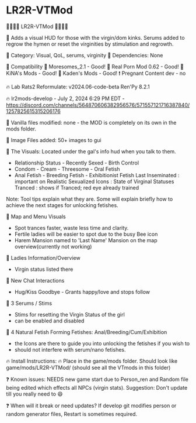 # LR2R-VTMod
🍒🍒🍒🍒    LR2R-VTMod    🍒🍒🍒🍒 

💮 Adds a visual HUD for those with the virgin/dom kinks.  Serums added to regrow the hymen or reset the virginities by stimulation and regrowth.

💮 Category: Visual, QoL, serums, virginity 💮 Dependencies: None 

💮 Compatibility
🥵 Moresomes_2.1 - Good!
🥵 Real Porn Mod 0.62 - Good!
🥵 KiNA's Mods - Good!
🥵 Kaden's Mods - Good!
❗ Pregnant Content dev - no

🔥 Lab Rats2 Reformulate: v2024.06-code-beta  Ren'Py 8.2.1

🔥 lr2mods-develop - July 2, 2024 6:29 PM EDT - https://discord.com/channels/564870606382956576/571557121716387840/1257825615315206176

💮 Vanilla files modified: none - the MOD is completely on its own in the mods folder.

💮 Image Files added: 50+ images to gui

💮 The Visuals: Located under the gal's info hud when you talk to them.
- Relationship Status - Recently Sexed - Birth Control
- Condom - Cream - Threesome - Oral Fetish
- Anal Fetish - Breeding Fetish - Exhibitionist Fetish
Last Inseminated : important on Realistic
Sexualized Icons : State of Virginal Statuses
Tranced : shows if Tranced; red eye already trained

Note: Tool tips explain what they are.  Some will explain briefly how to achieve the next stages for unlocking fetishes.

💮 Map and Menu Visuals
- Spot trances faster, waste less time and clarity.
- Fertile ladies will be easier to spot due to the busy Bee icon
- Harem Mansion named to 'Last Name' Mansion on the map overview(currently not working)

💮 Ladies Information/Overview
- Virgin status listed there

💮 New Chat Interactions
- Hug/Kiss Goodbye - Grants happy/love and stops follow

💮 3 Serums / Stims
- Stims for resetting the Virgin Status of the girl
- can be enabled and disabled

💮 4 Natural Fetish Forming Fetishes: Anal/Breeding/Cum/Exhibition
- the Icons are there to guide you into unlocking the fetishes if you wish to
- should not interfere with serum/nano fetishes.

🔥 Install Instructions: 🔥
Place in the game/mods folder. Should look like game/mods/LR2R-VTMod/ (should see all the VTmods in this folder)

❓ Known issues: 
NEEDS new game start due to Person_ren and Random file being edited which effects all NPCs (virgin stats).
Suggestion: Don't update till you really need to 😄

❓ When will it break or need updates?
If develop git modifies person or random generator files, Restart is sometimes required.  
